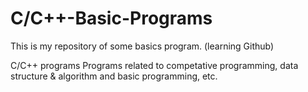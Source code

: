 # C/C++-Basic-Programs
This is my repository of some basics program. (learning Github)

C/C++ programs
Programs related to competative programming, data structure & algorithm and basic programming, etc.
